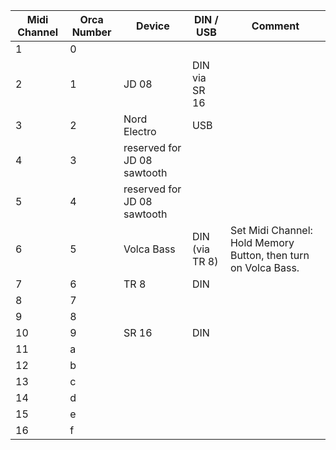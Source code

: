 | Midi Channel | Orca Number | Device | DIN / USB | Comment |
|--------------|-------------|--------|-----------|---------|
| 1 | 0 | | | |
| 2 | 1 | JD 08 | DIN via SR 16 | |
| 3 | 2 | Nord Electro | USB | |
| 4 | 3 | reserved for JD 08 sawtooth| | |
| 5 | 4 | reserved for JD 08 sawtooth| | |
| 6 | 5 | Volca Bass | DIN (via TR 8) | Set Midi Channel: Hold Memory Button, then turn on Volca Bass. |
| 7 | 6 | TR 8 | DIN | |
| 8 | 7 | | | |
| 9 | 8 | | | |
| 10 | 9 | SR 16 | DIN | |
| 11 | a | | | |
| 12 | b | | | |
| 13 | c | | | |
| 14 | d | | | |
| 15 | e | | | |
| 16 | f | | | |
